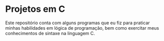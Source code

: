 # Projetos em C

Este repositório conta com alguns programas que eu fiz para praticar minhas habilidades em lógica de programação, bem como exercitar meus conhecimentos de sintaxe na linguagem C.